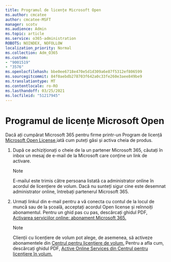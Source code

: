```yaml
---
title: Programul de licențe Microsoft Open
ms.author: cmcatee
author: cmcatee-MSFT
manager: scotv
ms.audience: Admin
ms.topic: article
ms.service: o365-administration
ROBOTS: NOINDEX, NOFOLLOW
localization_priority: Normal
ms.collection: Adm_O365
ms.custom:
- "9001519"
- "3576"
ms.openlocfilehash: bbe0ee6718e470e5d1d309a6e87f5312ef806599
ms.sourcegitcommit: 84f0aebdb278703f642a0c33fe260e3aee849be9
ms.translationtype: MT
ms.contentlocale: ro-RO
ms.lasthandoff: 03/25/2021
ms.locfileid: "51217945"
---
```

# <a name="microsoft-open-license-program"></a>Programul de licențe Microsoft Open

Dacă ați cumpărat Microsoft 365 pentru firme printr-un Program de licență [Microsoft Open License,](https://go.microsoft.com/fwlink/p/?LinkID=613298)iată cum puteți găsi și activa cheia de produs.

1. După ce achiziționați o cheie de la un partener Microsoft 365, căutați în inbox un mesaj de e-mail de la Microsoft care conține un link de activare.

    > [!NOTE]
    > E-mailul este trimis către persoana listată ca administrator online în acordul de licențiere de volum. Dacă nu sunteți sigur cine este desemnat administrator online, întrebați partenerul Microsoft 365.
1. Urmați linkul din e-mail pentru a vă conecta cu contul de la locul de muncă sau de la școală, acceptați acordul Open license și reînnoiți abonamentul. Pentru un ghid pas cu pas, descărcați ghidul PDF, [Activarea serviciilor online: abonament Microsoft 365.](https://go.microsoft.com/fwlink/p/?LinkId=618100)

    > [!NOTE]
    > Clienții cu licențiere de volum pot alege, de asemenea, să activeze abonamentele din [Centrul pentru licențiere de volum.](https://go.microsoft.com/fwlink/p/?LinkID=282016) Pentru a afla cum, descărcați ghidul PDF, [Active Online Services din Centrul pentru licențiere în volum.](https://go.microsoft.com/fwlink/p/?LinkId=618096)